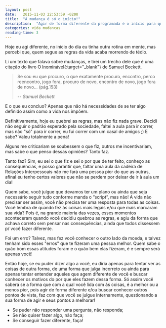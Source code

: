 ```yaml
---
layout: post
date:   2015-11-03 22:53:59 -0200
title:  "A mudança é só o início!"
description:  "Agir de forma diferente da programada é o início para que consigamos chegar a lugares que nunca imaginávamos"
categories: vida mudancas
reading-time: 3
---
```

Hoje eu agi diferente, no início do dia eu tinha outra rotina em mente, mas percebi que, quem segue as regras da vida acaba morrendo de tédio.

Li um texto que falava sobre mudanças, e tirei um trecho dele que é uma citação do livro [O Inominável](http://www.amazon.com.br/dp/852504640X){:target="_blank"} de Samuel Beckett.

> Se sou eu que procuro, o que exatamente procuro, encontro, perco reencontro, jogo fora, procuro de novo, encontro de novo, jogo fora de novo… (pág.153)
>
> -- <cite>Samuel Beckett</cite>

E o que eu concluo? Apenas que não há necessidades de se ter algo definido assim como a vida nos impõem.

Definitivamente, hoje eu quebrei as regras, mas não fiz nada grave. Decidi não seguir o padrão esperado pela sociedade, faltei a aula para ir correr, mas não "só" para ir correr, eu fui correr com um casal de amigos ;)
E sabe? Valeu totalmente a pena!

Alguns me criticariam se soubessem o que fiz, outros me incentivariam, mas sabe o que penso dessas opiniões? Tanto faz.

Tanto faz? Sim, eu sei o que fiz e sei o por que de ter feito, conheço as consequências, e posso garantir que, faltar uma aula da cadeira de Relações Interpessoais não me fará uma pessoa pior do que as outras, afinal eu tenho certos valores que não se perdem por deixar de ir à aula um dia!

Quem sabe, você julgue que devamos ter um plano ou ainda que seja necessário seguir tudo conforme manda o “script”, mas não! A vida não precisar ser assim, você não precisa ter uma resposta para todas as coisas.
Você lembra de quando fez às coisas mais legais e/ou que mais marcaram sua vida? Pois é, na grande maioria das vezes, esses momentos aconteceram quando você decidiu quebrou as regras, e agiu da forma que achava correto sem pensar nas consequências, ainda que todos dissessem p/ você fazer diferente.

Foi um erro? Talvez, mas fez você conhecer o outro lado da moeda, e talvez tenham sido esses "erros" que te fizeram uma pessoa melhor. Quem sabe o quão bom essas atitudes foram e o quão bem elas fizeram, é e sempre será apenas você!

Então hoje, se eu puder dizer algo a você, eu diria apenas para tentar ver as coisas de outra forma, de uma forma que julga incorreto ou ainda para apenas tentar entender aqueles que agem diferente de você e buscar conhecer os motivos do por que eles fazem dessa forma. Só assim você saberá se a forma que com a qual você lida com às coisas, é a melhor ou a menos pior, pois agir de forma diferente e/ou buscar conhecer outros pontos de vista, faz com que você se julgue internamente, questionando a sua forma de agir e seus pontos a melhorar!


* Se puder não responder uma pergunta, não responda;
* Se não quiser fazer algo, não faça;
* Se conseguir fazer diferente, faça!
